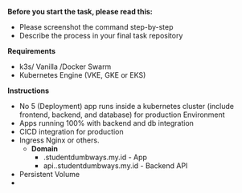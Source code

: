 **Before you start the task, please read this:**
- Please screenshot the command step-by-step
- Describe the process in your final task repository

**Requirements**
- k3s/ Vanilla /Docker Swarm
- Kubernetes Engine (VKE, GKE or EKS)

**Instructions**
- No 5 (Deployment) app runs inside a kubernetes cluster (include frontend, backend, and database) for production Environment
- Apps running 100% with backend and db integration
- CICD integration for production
- Ingress Nginx or others.
   - **Domain**   
     - <name>.studentdumbways.my.id - App
     - api.<name>.studentdumbways.my.id - Backend API
- Persistent Volume
- 